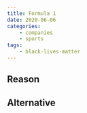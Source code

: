 ```yaml
---
title: Formula 1
date: 2020-06-06
categories:
    - companies
    - sports
tags:
    - black-lives-matter
---
```


## Reason


## Alternative

